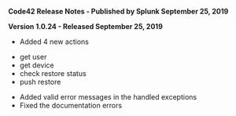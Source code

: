 **Code42 Release Notes - Published by Splunk September 25, 2019**


**Version 1.0.24 - Released September 25, 2019**

* Added 4 new actions
+ get user
+ get device
+ check restore status
+ push restore
* Added valid error messages in the handled exceptions
* Fixed the documentation errors
